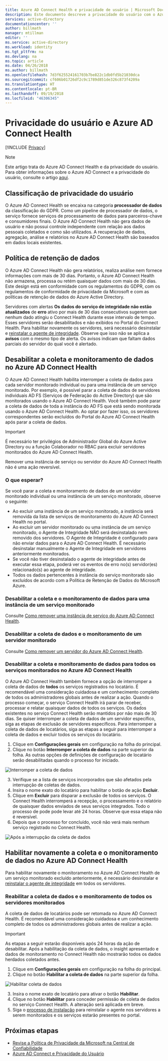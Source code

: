 ```yaml
---
title: Azure AD Connect Health e privacidade de usuário | Microsoft Docs
description: Este documento descreve a privacidade do usuário com o Azure AD Connect Health.
services: active-directory
documentationcenter: ''
author: billmath
manager: mtillman
editor: ''
ms.service: active-directory
ms.workload: identity
ms.tgt_pltfrm: na
ms.devlang: na
ms.topic: article
ms.date: 04/26/2018
ms.author: billmath
ms.openlocfilehash: 7d3f625524161703b7be822c1db0fd5b21030dca
ms.sourcegitcommit: cf606b01726df2c9c1789d851de326c873f4209a
ms.translationtype: HT
ms.contentlocale: pt-BR
ms.lasthandoff: 09/19/2018
ms.locfileid: "46306345"
---
```

# <a name="user-privacy-and-azure-ad-connect-health"></a>Privacidade do usuário e Azure AD Connect Health 

[!INCLUDE [Privacy](../../../includes/gdpr-intro-sentence.md)]

>[!NOTE] 
>Este artigo trata do Azure AD Connect Health e da privacidade do usuário.  Para obter informações sobre o Azure AD Connect e a privacidade do usuário, consulte o artigo [aqui](reference-connect-user-privacy.md).

## <a name="user-privacy-classification"></a>Classificação de privacidade do usuário
O Azure AD Connect Health se encaixa na categoria **processador de dados** da classificação do GDPR. Como um pipeline de processador de dados, o serviço fornece serviços de processamento de dados para parceiros-chave e consumidores finais. O Azure AD Connect Health não gera dados de usuário e não possui controle independente com relação aos dados pessoais coletados e como são utilizados. A recuperação de dados, agregação, análise e relatórios no Azure AD Connect Health são baseados em dados locais existentes. 

## <a name="data-retention-policy"></a>Política de retenção de dados
O Azure AD Connect Health não gera relatórios, realiza análise nem fornece informações com mais de 30 dias. Portanto, o Azure AD Connect Health não armazena, processa ou retém quaisquer dados com mais de 30 dias. Este design está em conformidade com os regulamentos do GDPR, com os regulamentos de conformidade de privacidade da Microsoft e com as políticas de retenção de dados do Azure Active Directory. 

Servidores com alertas **Os dados do serviço de integridade não estão atualizados** de **erro** ativo por mais de 30 dias consecutivos sugerem que nenhum dado atingiu o Connect Health durante esse intervalo de tempo. Esses servidores serão desabilitados e não exibidos no Portal do Connect Health. Para habilitar novamente os servidores, será necessário desinstalar e [reinstalar o agente de integridade](how-to-connect-health-agent-install.md). Observe que isso não se aplica a **avisos** com o mesmo tipo de alerta. Os avisos indicam que faltam dados parciais do servidor do qual você é alertado. 
 
## <a name="disable-data-collection-and-monitoring-in-azure-ad-connect-health"></a>Desabilitar a coleta e monitoramento de dados no Azure AD Connect Health
O Azure AD Connect Health habilita interromper a coleta de dados para cada servidor monitorado individual ou para uma instância de um serviço monitorado. Por exemplo, é possível parar a coleta de dados de servidores individuais AD FS (Serviços de Federação do Active Directory) que são monitorados usando o Azure AD Connect Health. Você também pode parar a coleta de dados de toda a instância do AD FS que está sendo monitorada usando o Azure AD Connect Health. Ao optar por fazer isso, os servidores correspondentes serão excluídos do Portal do Azure AD Connect Health após parar a coleta de dados. 

>[!IMPORTANT]
> É necessário ter privilégios de Administrador Global do Azure Active Directory ou a função Colaborador no RBAC para excluir servidores monitorados do Azure AD Connect Health.
>
> Remover uma instância de serviço ou servidor do Azure AD Connect Health não é uma ação reversível. 

### <a name="what-to-expect"></a>O que esperar?
Se você parar a coleta e monitoramento de dados de um servidor monitorado individual ou uma instância de um serviço monitorado, observe o seguinte:

- Ao excluir uma instância de um serviço monitorado, a instância será removida da lista de serviços de monitoramento do Azure AD Connect Health no portal. 
- Ao excluir um servidor monitorado ou uma instância de um serviço monitorado, o Agente de Integridade NÃO será desinstalado nem removido dos servidores. O Agente de Integridade é configurado para não enviar dados para o Azure AD Connect Health. É necessário desinstalar manualmente o Agente de Integridade em servidores anteriormente monitorados.
- Se você não tiver desinstalado o agente de integridade antes de executar essa etapa, poderá ver os eventos de erro no(s) servidor(es) relacionado(s) ao agente de integridade.
- Todos os dados pertencentes à instância do serviço monitorado são excluídos de acordo com a Política de Retenção de Dados do Microsoft Azure.

### <a name="disable-data-collection-and-monitoring-for-an-instance-of-a-monitored-service"></a>Desabilitar a coleta e o monitoramento de dados para uma instância de um serviço monitorado
Consulte [Como remover uma instância de serviço do Azure AD Connect Health](how-to-connect-health-operations.md#delete-a-service-instance-from-azure-ad-connect-health-service).

### <a name="disable-data-collection-and-monitoring-for-a-monitored-server"></a>Desabilitar a coleta de dados e o monitoramento de um servidor monitorado
Consulte [Como remover um servidor do Azure AD Connect Health](how-to-connect-health-operations.md#delete-a-server-from-the-azure-ad-connect-health-service).

### <a name="disable-data-collection-and-monitoring-for-all-monitored-services-in-azure-ad-connect-health"></a>Desabilitar a coleta e monitoramento de dados para todos os serviços monitorados no Azure AD Connect Health
O Azure AD Connect Health também fornece a opção de interromper a coleta de dados de **todos** os serviços registrados no locatário. É recomendável uma consideração cuidadosa e um conhecimento completo de todos os administradores globais antes de realizar a ação. Quando o processo começar, o serviço Connect Health irá parar de receber, processar e relatar quaisquer dados de todos os serviços. Os dados existentes no serviço Connect Health serão mantidos por não mais de 30 dias.
Se quiser interromper a coleta de dados de um servidor específico, siga as etapas de exclusão de servidores específicos. Para interromper a coleta de dados de locatários, siga as etapas a seguir para interromper a coleta de dados e excluir todos os serviços do locatário.

1.  Clique em **Configurações gerais** em configuração na folha do principal. 
2.  Clique no botão **Interromper a coleta de dados** na parte superior da folha. As outras opções de definições de configuração de locatário serão desabilitadas quando o processo for iniciado.  
 
 ![Interromper a coleta de dados](./media/reference-connect-health-user-privacy/gdpr4.png)
  
3.  Verifique se a lista de serviços incorporados que são afetados pela interrupção de coletas de dados. 
4.  Insira o nome exato do locatário para habilitar o botão de ação **Excluir**.
5.  Clique em **Excluir** para disparar a exclusão de todos os serviços. O Connect Health interromperá a recepção, o processamento e o relatório de quaisquer dados enviados de seus serviços integrados. Todo o processo de pode pode levar até 24 horas. Observe que essa etapa não é reversível. 
6.  Depois que o processo for concluído, você não verá mais nenhum serviço registrado no Connect Health. 

 ![Após a interrupção da coleta de dados](./media/reference-connect-health-user-privacy/gdpr5.png)

## <a name="re-enable-data-collection-and-monitoring-in-azure-ad-connect-health"></a>Habilitar novamente a coleta e o monitoramento de dados no Azure AD Connect Health
Para habilitar novamente o monitoramento no Azure AD Connect Health de um serviço monitorado excluído anteriormente, é necessário desinstalar e [reinstalar o agente de integridade](how-to-connect-health-agent-install.md) em todos os servidores.

### <a name="re-enable-data-collection-and-monitoring-for-all-monitored-services"></a>Reabilitar a coleta de dados e o monitoramento de todos os servidores monitorados

A coleta de dados de locatários pode ser retomada no Azure AD Connect Health. É recomendável uma consideração cuidadosa e um conhecimento completo de todos os administradores globais antes de realizar a ação.

>[!IMPORTANT]
> As etapas a seguir estarão disponíveis após 24 horas da ação de desabilitar.
> Após a habilitação da coleta de dados, o insight apresentado e dados de monitoramento no Connect Health não mostrarão todos os dados herdados coletados antes. 

1.  Clique em **Configurações gerais** em configuração na folha do principal. 
2.  Clique no botão **Habilitar a coleta de dados** na parte superior da folha. 
 
 ![Habilitar coleta de dados](./media/reference-connect-health-user-privacy/gdpr6.png)
 
3.  Insira o nome exato de locatário para ativar o botão **Habilitar**.
4.  Clique no botão **Habilitar** para conceder permissão de coleta de dados no serviço Connect Health. A alteração será aplicada em breve. 
5.  Siga o [processo de instalação](how-to-connect-health-agent-install.md) para reinstalar o agente nos servidores a serem monitorados e os serviços estarão presentes no portal.  


## <a name="next-steps"></a>Próximas etapas
* [Revise a Política de Privacidade da Microsoft na Central de Confiabilidade](https://www.microsoft.com/trustcenter)
* [Azure AD Connect e Privacidade do Usuário](reference-connect-user-privacy.md)

